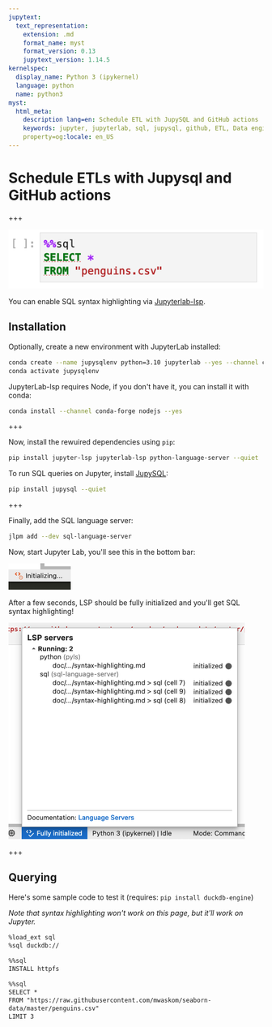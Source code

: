 ```yaml
---
jupytext:
  text_representation:
    extension: .md
    format_name: myst
    format_version: 0.13
    jupytext_version: 1.14.5
kernelspec:
  display_name: Python 3 (ipykernel)
  language: python
  name: python3
myst:
  html_meta:
    description lang=en: Schedule ETL with JupySQL and GitHub actions
    keywords: jupyter, jupyterlab, sql, jupysql, github, ETL, Data engineering
    property=og:locale: en_US
---
```


# Schedule ETLs with Jupysql and GitHub actions

+++

![syntax](../static/syntax-highlighting-working.png)

You can enable SQL syntax highlighting via [Jupyterlab-lsp](https://github.com/jupyter-lsp/jupyterlab-lsp).

## Installation

Optionally, create a new environment with JupyterLab installed:

```sh
conda create --name jupysqlenv python=3.10 jupyterlab --yes --channel conda-forge
conda activate jupysqlenv
```

JupyterLab-lsp requires Node, if you don't have it, you can install it with conda:

```sh
conda install --channel conda-forge nodejs --yes
```

+++

Now, install the rewuired dependencies using `pip`:

```sh
pip install jupyter-lsp jupyterlab-lsp python-language-server --quiet
```

To run SQL queries on Jupyter, install [JupySQL](https://github.com/ploomber/jupysql):

```bash
pip install jupysql --quiet
```

+++

Finally, add the SQL language server:

```sh
jlpm add --dev sql-language-server
```

Now, start Jupyter Lab, you'll see this in the bottom bar:

![init](../static/syntax-highlighting-lsp-initializing.png)

After a few seconds, LSP should be fully initialized and you'll get SQL syntax highlighting!

![running](../static/syntax-highlighting-lsp-running.png)

+++

## Querying

Here's some sample code to test it (requires: `pip install duckdb-engine`)

*Note that syntax highlighting won't work on this page, but it'll work on Jupyter.*

```{code-cell} ipython3
%load_ext sql
%sql duckdb://
```

```{code-cell} ipython3
%%sql
INSTALL httpfs
```

```{code-cell} ipython3
%%sql 
SELECT *
FROM "https://raw.githubusercontent.com/mwaskom/seaborn-data/master/penguins.csv"
LIMIT 3
```
